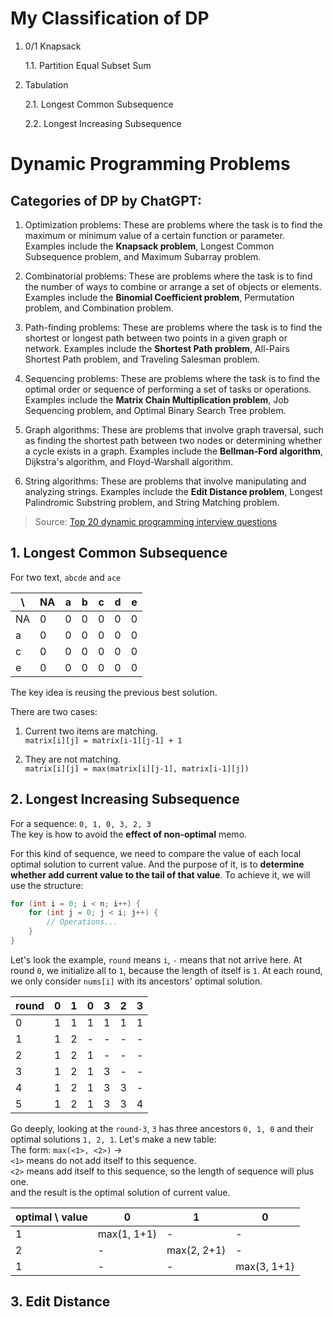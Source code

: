 # My Classification of DP

1. 0/1 Knapsack

    1.1. Partition Equal Subset Sum

2. Tabulation

    2.1. Longest Common Subsequence
    
    2.2. Longest Increasing Subsequence

# Dynamic Programming Problems

## Categories of DP by ChatGPT:

1. Optimization problems: These are problems where the task is to find the maximum or minimum value of a certain function or parameter. Examples include the **Knapsack problem**, Longest Common Subsequence problem, and Maximum Subarray problem.

2. Combinatorial problems: These are problems where the task is to find the number of ways to combine or arrange a set of objects or elements. Examples include the **Binomial Coefficient problem**, Permutation problem, and Combination problem.

3. Path-finding problems: These are problems where the task is to find the shortest or longest path between two points in a given graph or network. Examples include the **Shortest Path problem**, All-Pairs Shortest Path problem, and Traveling Salesman problem.

4. Sequencing problems: These are problems where the task is to find the optimal order or sequence of performing a set of tasks or operations. Examples include the **Matrix Chain Multiplication problem**, Job Sequencing problem, and Optimal Binary Search Tree problem.

5. Graph algorithms: These are problems that involve graph traversal, such as finding the shortest path between two nodes or determining whether a cycle exists in a graph. Examples include the **Bellman-Ford algorithm**, Dijkstra's algorithm, and Floyd-Warshall algorithm.

6. String algorithms: These are problems that involve manipulating and analyzing strings. Examples include the **Edit Distance problem**, Longest Palindromic Substring problem, and String Matching problem.

> Source: [Top 20 dynamic programming interview questions](https://www.geeksforgeeks.org/top-20-dynamic-programming-interview-questions/)

## 1. Longest Common Subsequence

For two text, `abcde` and `ace`

| \ |NA|a|b|c|d|e|
|---|---|---|---|---|---|---|
|NA|0|0|0|0|0|0|
|a|0|0|0|0|0|0|
|c|0|0|0|0|0|0|
|e|0|0|0|0|0|0|

The key idea is reusing the previous best solution.

There are two cases:

1. Current two items are matching.<br>
`matrix[i][j] = matrix[i-1][j-1] + 1`

2. They are not matching.<br>
`matrix[i][j] = max(matrix[i][j-1], matrix[i-1][j])`

## 2. Longest Increasing Subsequence

For a sequence: `0, 1, 0, 3, 2, 3`<br>
The key is how to avoid the **effect of non-optimal** memo.

For this kind of sequence, we need to compare the value of each local optimal solution to current value. And the purpose of it, is to **determine whether add current value to the tail of that value**. To achieve it, we will use the structure:
```c++
for (int i = 0; i < n; i++) {
    for (int j = 0; j < i; j++) {
        // Operations...
    }
}
```
Let's look the example, `round` means `i`, `-` means that not arrive here. At round `0`, we initialize all to `1`, because the length of itself is `1`. At each round, we only consider `nums[i]` with its ancestors' optimal solution.

round|0|1|0|3|2|3
|---|---|---|---|---|---|---|
0|1|1|1|1|1|1
1|1|2|-|-|-|-
2|1|2|1|-|-|-
3|1|2|1|3|-|-
4|1|2|1|3|3|-
5|1|2|1|3|3|4

Go deeply, looking at the `round-3`, `3` has three ancestors `0, 1, 0` and their optimal solutions `1, 2, 1`. Let's make a new table:<br>
The form: `max(<1>, <2>)` -><br>
`<1>` means do not add itself to this sequence.<br>
`<2>` means add itself to this sequence, so the length of sequence will plus one.<br>
and the result is the optimal solution of current value.

 optimal \ value |0|1|0
---|---|---|---
1|max(1, 1+1)|-|-
2|-|max(2, 2+1)|-
1|-|-|max(3, 1+1)

## 3. Edit Distance
